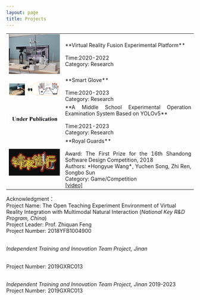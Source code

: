 ```yaml
---
layout: page
title: Projects
---
```


<table>
<colgroup>
<col width="30%" />
<col width="70%" />
</colgroup>
<tbody>
<tr>
    <td><img src="/assets/img/vr.png" width="250"></td>
<td markdown="span" style="text-align:justify">**Virtual Reality Fusion Experimental Platform**<br><br>Time:2020-2022<br>Category: Research</td>
</tr>
    <tr>
<td><img src="/assets/img/mrsg01.png" width="250"></td>
<td markdown="span" style="text-align:justify">**Smart Glove**<br><br>Time:2020-2023<br>Category: Research</td>
</tr>
  <tr>
<td><img src="/assets/img/up.png" width="250"></td>
<td markdown="span" style="text-align:justify">**A Middle School Experimental Operation Examination System Based on YOLOv5**<br><br>Time:2021-2023<br>Category: Research</td>
</tr> 
<tr>
<td><img src="/assets/img/Royal Guards.png" width="250"></td>
    <td markdown="span" style="text-align:justify">**Royal Guards**<br><br>Award: The First Prize for the 16th Shandong Software Design Competition, 2018<br>Authors: *Hongyue Wang*, Yuchen Song, Zhi Ren, Songbo Sun<br>Category: Game/Competition<br><a href="https://www.tandfonline.com/doi/abs/10.1080/10447318.2023.2227823" target="_blank">[video]</a></td>
</tr>
</tbody>
</table>



Acknowledgment：<br>Project Name: The Open Teaching Experiment Environment of Virtual Reality Integration with Multimodal Natural Interaction (*National Key R&D Program, China*)<br>Project Leader: Prof. Zhiquan Feng<br>Project Number: 2018YFB1004900





<br>*Independent Training and Innovation Team Project, Jinan* 

<br>Project Number: 2019GXRC013





<br>*Independent Training and Innovation Team Project, Jinan* 2019-2023<br>Project Number: 2019GXRC013
